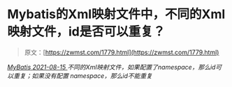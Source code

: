 <!--yml
category: 未分类
date: 0001-01-01 00:00:00
-->

# Mybatis的Xml映射文件中，不同的Xml映射文件，id是否可以重复？

> 原文：[https://zwmst.com/1779.html](https://zwmst.com/1779.html)

   [ *MyBatis* ](https://zwmst.com/mybatis)*[ <time datetime="2021-08-15T16:29:34+08:00"> 2021-08-15 </time> ](https://zwmst.com/1779.html)  不同的Xml映射文件，如果配置了namespace，那么id可以重复；如果没有配置 namespace，那么id不能重复*